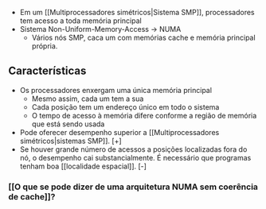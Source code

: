 - Em um [[Multiprocessadores simétricos|Sistema SMP]], processadores tem acesso a toda memória principal
- Sistema Non-Uniform-Memory-Access -> NUMA
	- Vários nós SMP, caca um com memórias cache e memória principal própria.
	
## Características
- Os processadores enxergam uma única memória principal
	- Mesmo assim, cada um tem a sua
	- Cada posição tem um endereço único em todo o sistema
	- O tempo de acesso à memória difere conforme a região de memória que está sendo usada
- Pode oferecer desempenho superior a [[Multiprocessadores simétricos|sistemas SMP]]. [+]
- Se houver grande número de acessos a posições localizadas fora do nó, o desempenho cai substancialmente. É necessário que programas tenham boa [[localidade espacial]]. [-]

### [[O que se pode dizer de uma arquitetura NUMA sem coerência de cache]]?